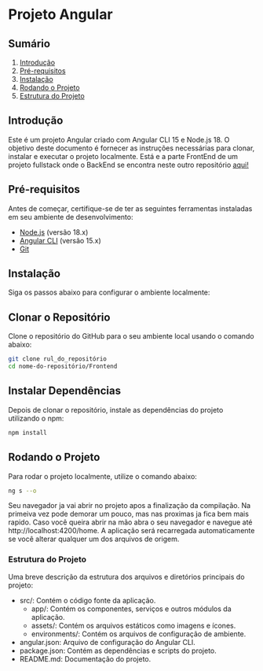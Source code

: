 # Projeto Angular

## Sumário
1. [Introdução](#introdução)
2. [Pré-requisitos](#pré-requisitos)
3. [Instalação](#instalação)
4. [Rodando o Projeto](#rodando-o-projeto)
5. [Estrutura do Projeto](#estrutura-do-projeto)

## Introdução

Este é um projeto Angular criado com Angular CLI 15 e Node.js 18. O objetivo deste documento é fornecer as instruções necessárias para clonar, instalar e executar o projeto localmente. Está e a parte FrontEnd de um projeto fullstack onde o BackEnd se encontra neste outro repositório [aqui!](https://github.com/peraltazera/Vendergas_Desafio_BackEnd)

## Pré-requisitos

Antes de começar, certifique-se de ter as seguintes ferramentas instaladas em seu ambiente de desenvolvimento:

- [Node.js](https://nodejs.org/) (versão 18.x)
- [Angular CLI](https://angular.io/cli) (versão 15.x)
- [Git](https://git-scm.com/)

## Instalação

Siga os passos abaixo para configurar o ambiente localmente:

## Clonar o Repositório

Clone o repositório do GitHub para o seu ambiente local usando o comando abaixo:

```bash
git clone rul_do_repositório
cd nome-do-repositório/Frontend
```

## Instalar Dependências

Depois de clonar o repositório, instale as dependências do projeto utilizando o npm:

```bash
npm install
```

## Rodando o Projeto

Para rodar o projeto localmente, utilize o comando abaixo:

```bash
ng s --o
```

Seu navegador ja vai abrir no projeto apos a finalização da compilação. Na primeiva vez pode demorar um pouco, mas nas proximas ja fica bem mais rapido. Caso você queira abrir na mão abra o seu navegador e navegue até http://localhost:4200/home. A aplicação será recarregada automaticamente se você alterar qualquer um dos arquivos de origem.

### Estrutura do Projeto

Uma breve descrição da estrutura dos arquivos e diretórios principais do projeto:

- src/: Contém o código fonte da aplicação.
  - app/: Contém os componentes, serviços e outros módulos da aplicação.
  - assets/: Contém os arquivos estáticos como imagens e ícones.
  - environments/: Contém os arquivos de configuração de ambiente.
- angular.json: Arquivo de configuração do Angular CLI.
- package.json: Contém as dependências e scripts do projeto.
- README.md: Documentação do projeto.
